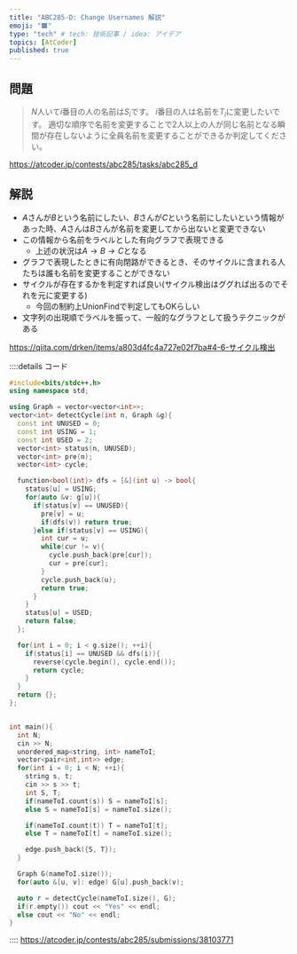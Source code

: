 ```yaml
---
title: "ABC285-D: Change Usernames 解説"
emoji: "🟫"
type: "tech" # tech: 技術記事 / idea: アイデア
topics: [AtCoder]
published: true
---
```


## 問題
> $N$人いて$i$番目の人の名前は$S_i$です。
> $i$番目の人は名前を$T_i$に変更したいです。
> 適切な順序で名前を変更することで2人以上の人が同じ名前となる瞬間が存在しないように全員名前を変更することができるか判定してください。

https://atcoder.jp/contests/abc285/tasks/abc285_d

## 解説
- $A$さんが$B$という名前にしたい、$B$さんが$C$という名前にしたいという情報があった時、$A$さんは$B$さんが名前を変更してから出ないと変更できない
- この情報から名前をラベルとした有向グラフで表現できる
  - 上述の状況は$A \rightarrow B \rightarrow C$となる
- グラフで表現したときに有向閉路ができるとき、そのサイクルに含まれる人たちは誰も名前を変更することができない
- サイクルが存在するかを判定すれば良い(サイクル検出はググれば出るのでそれを元に変更する)
  - 今回の制約上UnionFindで判定してもOKらしい
- 文字列の出現順でラベルを振って、一般的なグラフとして扱うテクニックがある

https://qiita.com/drken/items/a803d4fc4a727e02f7ba#4-6-サイクル検出

::::details コード
```cpp
#include<bits/stdc++.h>
using namespace std;

using Graph = vector<vector<int>>;
vector<int> detectCycle(int n, Graph &g){
  const int UNUSED = 0;
  const int USING = 1;
  const int USED = 2;
  vector<int> status(n, UNUSED);
  vector<int> pre(n);
  vector<int> cycle;

  function<bool(int)> dfs = [&](int u) -> bool{
    status[u] = USING;
    for(auto &v: g[u]){
      if(status[v] == UNUSED){
        pre[v] = u;
        if(dfs(v)) return true;
      }else if(status[v] == USING){
        int cur = u;
        while(cur != v){
          cycle.push_back(pre[cur]);
          cur = pre[cur];
        }
        cycle.push_back(u);
        return true;
      }
    }
    status[u] = USED;
    return false;
  };

  for(int i = 0; i < g.size(); ++i){
    if(status[i] == UNUSED && dfs(i)){
      reverse(cycle.begin(), cycle.end());
      return cycle;
    }
  }
  return {};
};


int main(){
  int N;
  cin >> N;
  unordered_map<string, int> nameToI;
  vector<pair<int,int>> edge;
  for(int i = 0; i < N; ++i){
    string s, t;
    cin >> s >> t;
    int S, T;
    if(nameToI.count(s)) S = nameToI[s];
    else S = nameToI[s] = nameToI.size();

    if(nameToI.count(t)) T = nameToI[t];
    else T = nameToI[t] = nameToI.size();

    edge.push_back({S, T});
  }

  Graph G(nameToI.size());
  for(auto &[u, v]: edge) G[u].push_back(v);

  auto r = detectCycle(nameToI.size(), G);
  if(r.empty()) cout << "Yes" << endl;
  else cout << "No" << endl;
}
```
::::
https://atcoder.jp/contests/abc285/submissions/38103771
